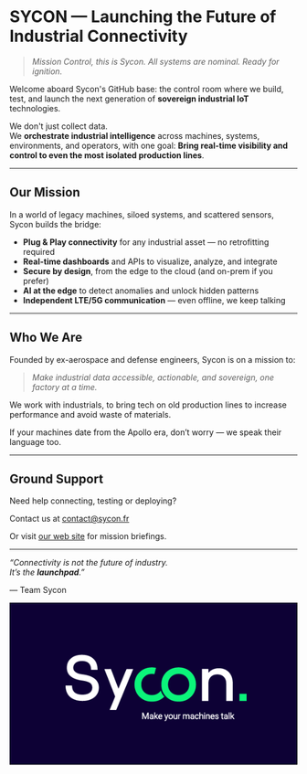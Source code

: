 # SYCON — Launching the Future of Industrial Connectivity

> _Mission Control, this is Sycon. All systems are nominal. Ready for ignition._

Welcome aboard Sycon's GitHub base: the control room where we build, test, and launch the next generation of **sovereign industrial IoT** technologies.

We don't just collect data.  
We **orchestrate industrial intelligence** across machines, systems, environments, and operators, with one goal: **Bring real-time visibility and control to even the most isolated production lines**.

---

## Our Mission

In a world of legacy machines, siloed systems, and scattered sensors, Sycon builds the bridge:

- **Plug & Play connectivity** for any industrial asset — no retrofitting required
- **Real-time dashboards** and APIs to visualize, analyze, and integrate
- **Secure by design**, from the edge to the cloud (and on-prem if you prefer)
- **AI at the edge** to detect anomalies and unlock hidden patterns
- **Independent LTE/5G communication** — even offline, we keep talking

---

## Who We Are

Founded by ex-aerospace and defense engineers, Sycon is on a mission to:

> _Make industrial data accessible, actionable, and sovereign, one factory at a time._

We work with industrials, to bring tech on old production lines to increase performance and avoid waste of materials.

If your machines date from the Apollo era, don’t worry — we speak their language too.

---

## Ground Support

Need help connecting, testing or deploying?

Contact us at [contact@sycon.fr](mailto:contact@sycon.fr)

Or visit [our web site](https://sycon.fr) for mission briefings.

---

_“Connectivity is not the future of industry.  
It’s the **launchpad**.”_

— Team Sycon


![](images/banner.png)